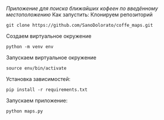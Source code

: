 *Приложение для поиска ближайших кофеен по введённому местоположению*
Как запустить:
Клонируем репозиторий
```
git clone https://github.com/SanoDolorato/coffe_maps.git
```
Создаем виртуальное окружение 
```
python -m venv env
```
Запускаем виртуальное окружение 
```
source env/bin/activate
```
Установка зависимостей:
```
pip install -r requirements.txt
```
Запускаем приложение:
```
python maps.py
```
